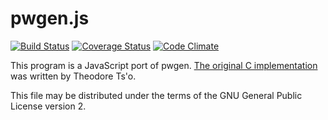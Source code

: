# pwgen.js

[![Build Status](https://travis-ci.org/kzys/pwgen-js.svg?branch=master)](https://travis-ci.org/kzys/pwgen-js)
[![Coverage Status](https://coveralls.io/repos/kzys/pwgen-js/badge.png?branch=master)](https://coveralls.io/r/kzys/pwgen-js?branch=master)
[![Code Climate](https://codeclimate.com/github/kzys/pwgen-js.png)](https://codeclimate.com/github/kzys/pwgen-js)

This program is a JavaScript port of pwgen. [The original C implementation][1] was written by Theodore Ts'o.

This file may be distributed under the terms of the GNU General Public License version 2.

[1]: http://sourceforge.net/projects/pwgen/
